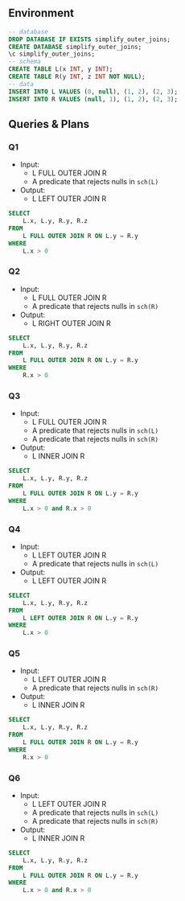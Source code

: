 ## Environment

```sql
-- database
DROP DATABASE IF EXISTS simplify_outer_joins;
CREATE DATABASE simplify_outer_joins;
\c simplify_outer_joins;
-- schema
CREATE TABLE L(x INT, y INT);
CREATE TABLE R(y INT, z INT NOT NULL);
-- data
INSERT INTO L VALUES (0, null), (1, 2), (2, 3);
INSERT INTO R VALUES (null, 1), (1, 2), (2, 3);
```

## Queries & Plans

### Q1

- Input:
  - L FULL OUTER JOIN R
  - A predicate that rejects nulls in `sch(L)`
- Output:
  - L LEFT OUTER JOIN R

```sql
SELECT
    L.x, L.y, R.y, R.z
FROM
    L FULL OUTER JOIN R ON L.y = R.y
WHERE
    L.x > 0
```

### Q2

- Input:
  - L FULL OUTER JOIN R
  - A predicate that rejects nulls in `sch(R)`
- Output:
  - L RIGHT OUTER JOIN R

```sql
SELECT
    L.x, L.y, R.y, R.z
FROM
    L FULL OUTER JOIN R ON L.y = R.y
WHERE
    R.x > 0
```

### Q3

- Input:
  - L FULL OUTER JOIN R
  - A predicate that rejects nulls in `sch(L)`
  - A predicate that rejects nulls in `sch(R)`
- Output:
  - L INNER JOIN R

```sql
SELECT
    L.x, L.y, R.y, R.z
FROM
    L FULL OUTER JOIN R ON L.y = R.y
WHERE
    L.x > 0 and R.x > 0
```

### Q4

- Input:
  - L LEFT OUTER JOIN R
  - A predicate that rejects nulls in `sch(L)`
- Output:
  - L LEFT OUTER JOIN R

```sql
SELECT
    L.x, L.y, R.y, R.z
FROM
    L LEFT OUTER JOIN R ON L.y = R.y
WHERE
    L.x > 0
```

### Q5

- Input:
  - L LEFT OUTER JOIN R
  - A predicate that rejects nulls in `sch(R)`
- Output:
  - L INNER JOIN R

```sql
SELECT
    L.x, L.y, R.y, R.z
FROM
    L FULL OUTER JOIN R ON L.y = R.y
WHERE
    R.x > 0
```

### Q6

- Input:
  - L LEFT OUTER JOIN R
  - A predicate that rejects nulls in `sch(L)`
  - A predicate that rejects nulls in `sch(R)`
- Output:
  - L INNER JOIN R

```sql
SELECT
    L.x, L.y, R.y, R.z
FROM
    L FULL OUTER JOIN R ON L.y = R.y
WHERE
    L.x > 0 and R.x > 0
```
